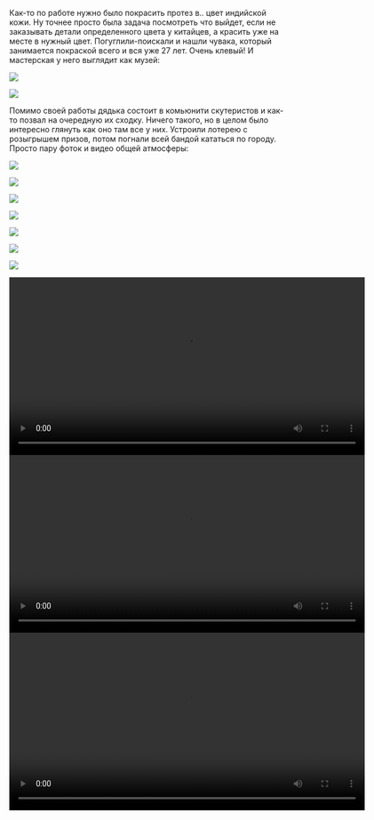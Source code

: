[category]: <> (Travel, Malaysia)
[date]: <> (2024/03/10)
[title]: <> (Тусовка малайских скутеристов)

Как-то по работе нужно было покрасить протез в.. цвет индийской кожи. Ну точнее просто была задача посмотреть что выйдет, если не заказывать детали определенного цвета у китайцев, а красить уже на месте в нужный цвет. Погуглили-поискали и нашли чувака, который занимается покраской всего и вся уже 27 лет. Очень клевый! И мастерская у него выглядит как музей:

![](https://bafybeiazqc2jqukgw6ir6ewe5nezjik37tdy4b6cwmlo3avh7psealjcma.ipfs.flk-ipfs.xyz/1.jpg)

![](https://bafybeiazqc2jqukgw6ir6ewe5nezjik37tdy4b6cwmlo3avh7psealjcma.ipfs.flk-ipfs.xyz/2.jpg)

Помимо своей работы дядька состоит в комьюнити скутеристов и как-то позвал на очередную их сходку. Ничего такого, но в целом было интересно глянуть как оно там все у них. Устроили лотерею с розыгрышем призов, потом погнали всей бандой кататься по городу. Просто пару фоток и видео общей атмосферы:

![](https://bafybeiazqc2jqukgw6ir6ewe5nezjik37tdy4b6cwmlo3avh7psealjcma.ipfs.flk-ipfs.xyz/3.jpeg)

![](https://bafybeiazqc2jqukgw6ir6ewe5nezjik37tdy4b6cwmlo3avh7psealjcma.ipfs.flk-ipfs.xyz/4.jpeg)

![](https://bafybeiazqc2jqukgw6ir6ewe5nezjik37tdy4b6cwmlo3avh7psealjcma.ipfs.flk-ipfs.xyz/5.jpeg)

![](https://bafybeiazqc2jqukgw6ir6ewe5nezjik37tdy4b6cwmlo3avh7psealjcma.ipfs.flk-ipfs.xyz/6.jpeg)

![](https://bafybeiazqc2jqukgw6ir6ewe5nezjik37tdy4b6cwmlo3avh7psealjcma.ipfs.flk-ipfs.xyz/7.jpeg)

![](https://bafybeiazqc2jqukgw6ir6ewe5nezjik37tdy4b6cwmlo3avh7psealjcma.ipfs.flk-ipfs.xyz/8.jpeg)

![](https://bafybeiazqc2jqukgw6ir6ewe5nezjik37tdy4b6cwmlo3avh7psealjcma.ipfs.flk-ipfs.xyz/9.jpeg)

<video width="640" controls>
  <source src="https://bafybeiazqc2jqukgw6ir6ewe5nezjik37tdy4b6cwmlo3avh7psealjcma.ipfs.flk-ipfs.xyz/10.mp4" type="video/mp4">
</video>

<video width="640" controls>
  <source src="https://bafybeiazqc2jqukgw6ir6ewe5nezjik37tdy4b6cwmlo3avh7psealjcma.ipfs.flk-ipfs.xyz/11.mp4" type="video/mp4">
</video>

<video width="640" controls>
  <source src="https://bafybeiazqc2jqukgw6ir6ewe5nezjik37tdy4b6cwmlo3avh7psealjcma.ipfs.flk-ipfs.xyz/12.mp4" type="video/mp4">
</video>

